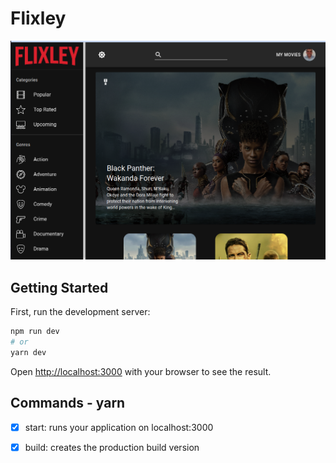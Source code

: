 # Flixley

![Flixley preview](https://github.com/wesleymoliveira/flixley/blob/main/public/flixley-preview.png)

## Getting Started

First, run the development server:

```bash
npm run dev
# or
yarn dev
```

Open [http://localhost:3000](http://localhost:3000) with your browser to see the result.


## Commands - yarn

- [x] start: runs your application on localhost:3000
- [x] build: creates the production build version

